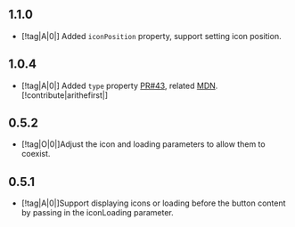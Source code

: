## 1.1.0

- [!tag|A|0|] Added `iconPosition` property, support setting icon position.

## 1.0.4

- [!tag|A|0|] Added `type` property [PR#43](https://github.com/any-tdf/stdf/pull/43), related [MDN](https://developer.mozilla.org/en-US/docs/Web/HTML/Reference/Elements/button#type). [!contribute|arithefirst|]

## 0.5.2

- [!tag|O|0|]Adjust the icon and loading parameters to allow them to coexist.

## 0.5.1

- [!tag|A|0|]Support displaying icons or loading before the button content by passing in the iconLoading parameter.
